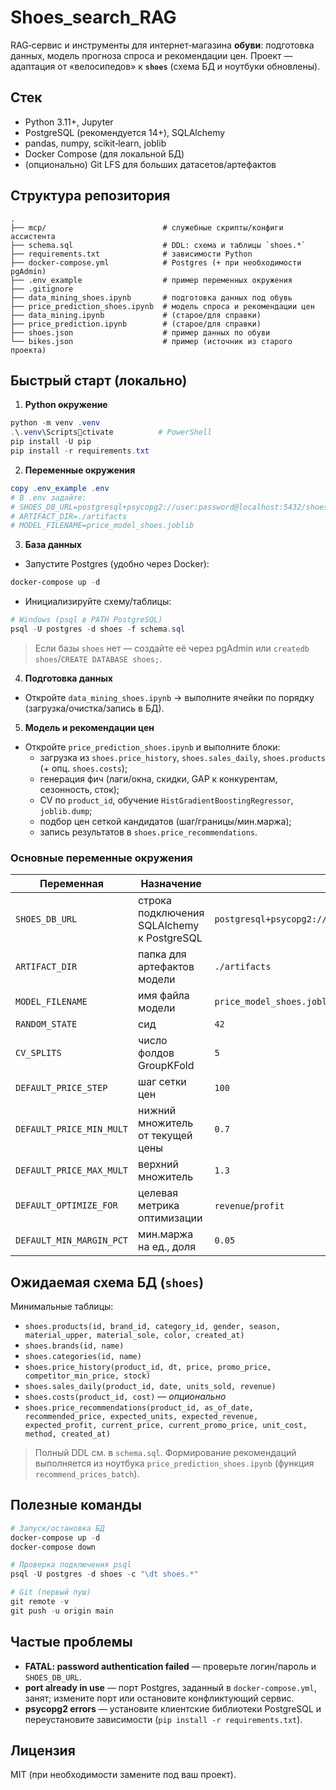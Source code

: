 # Shoes_search_RAG

RAG‑сервис и инструменты для интернет‑магазина **обуви**: подготовка данных, модель прогноза спроса и рекомендации цен. Проект — адаптация от «велосипедов» к **`shoes`** (схема БД и ноутбуки обновлены).

## Стек
- Python 3.11+, Jupyter
- PostgreSQL (рекомендуется 14+), SQLAlchemy
- pandas, numpy, scikit‑learn, joblib
- Docker Compose (для локальной БД)
- (опционально) Git LFS для больших датасетов/артефактов

## Структура репозитория
```
.
├── mcp/                          # служебные скрипты/конфиги ассистента
├── schema.sql                    # DDL: схема и таблицы `shoes.*`
├── requirements.txt              # зависимости Python
├── docker-compose.yml            # Postgres (+ при необходимости pgAdmin)
├── .env_example                  # пример переменных окружения
├── .gitignore
├── data_mining_shoes.ipynb       # подготовка данных под обувь
├── price_prediction_shoes.ipynb  # модель спроса и рекомендации цен
├── data_mining.ipynb             # (старое/для справки)
├── price_prediction.ipynb        # (старое/для справки)
├── shoes.json                    # пример данных по обуви
└── bikes.json                    # пример (источник из старого проекта)
```

## Быстрый старт (локально)

1) **Python окружение**
```powershell
python -m venv .venv
.\.venv\Scriptsctivate          # PowerShell
pip install -U pip
pip install -r requirements.txt
```

2) **Переменные окружения**
```powershell
copy .env_example .env
# В .env задайте:
# SHOES_DB_URL=postgresql+psycopg2://user:password@localhost:5432/shoes
# ARTIFACT_DIR=./artifacts
# MODEL_FILENAME=price_model_shoes.joblib
```

3) **База данных**
- Запустите Postgres (удобно через Docker):
```powershell
docker-compose up -d
```
- Инициализируйте схему/таблицы:
```powershell
# Windows (psql в PATH PostgreSQL)
psql -U postgres -d shoes -f schema.sql
```
> Если базы `shoes` нет — создайте её через pgAdmin или `createdb shoes`/`CREATE DATABASE shoes;`.

4) **Подготовка данных**
- Откройте `data_mining_shoes.ipynb` → выполните ячейки по порядку (загрузка/очистка/запись в БД).

5) **Модель и рекомендации цен**
- Откройте `price_prediction_shoes.ipynb` и выполните блоки:
  - загрузка из `shoes.price_history`, `shoes.sales_daily`, `shoes.products` (+ опц. `shoes.costs`);
  - генерация фич (лаги/окна, скидки, GAP к конкурентам, сезонность, сток);
  - CV по `product_id`, обучение `HistGradientBoostingRegressor`, `joblib.dump`;
  - подбор цен сеткой кандидатов (шаг/границы/мин.маржа);
  - запись результатов в `shoes.price_recommendations`.

### Основные переменные окружения
| Переменная | Назначение | Пример |
|---|---|---|
| `SHOES_DB_URL` | строка подключения SQLAlchemy к PostgreSQL | `postgresql+psycopg2://postgres:postgres@localhost:5432/shoes` |
| `ARTIFACT_DIR` | папка для артефактов модели | `./artifacts` |
| `MODEL_FILENAME` | имя файла модели | `price_model_shoes.joblib` |
| `RANDOM_STATE` | сид | `42` |
| `CV_SPLITS` | число фолдов GroupKFold | `5` |
| `DEFAULT_PRICE_STEP` | шаг сетки цен | `100` |
| `DEFAULT_PRICE_MIN_MULT` | нижний множитель от текущей цены | `0.7` |
| `DEFAULT_PRICE_MAX_MULT` | верхний множитель | `1.3` |
| `DEFAULT_OPTIMIZE_FOR` | целевая метрика оптимизации | `revenue`/`profit` |
| `DEFAULT_MIN_MARGIN_PCT` | мин.маржа на ед., доля | `0.05` |

## Ожидаемая схема БД (`shoes`)
Минимальные таблицы:
- `shoes.products(id, brand_id, category_id, gender, season, material_upper, material_sole, color, created_at)`  
- `shoes.brands(id, name)`  
- `shoes.categories(id, name)`  
- `shoes.price_history(product_id, dt, price, promo_price, competitor_min_price, stock)`  
- `shoes.sales_daily(product_id, date, units_sold, revenue)`  
- `shoes.costs(product_id, cost)` — *опционально*  
- `shoes.price_recommendations(product_id, as_of_date, recommended_price, expected_units, expected_revenue, expected_profit, current_price, current_promo_price, unit_cost, method, created_at)`

> Полный DDL см. в `schema.sql`. Формирование рекомендаций выполняется из ноутбука `price_prediction_shoes.ipynb` (функция `recommend_prices_batch`).

## Полезные команды
```powershell
# Запуск/остановка БД
docker-compose up -d
docker-compose down

# Проверка подключения psql
psql -U postgres -d shoes -c "\dt shoes.*"

# Git (первый пуш)
git remote -v
git push -u origin main
```

## Частые проблемы
- **FATAL: password authentication failed** — проверьте логин/пароль и `SHOES_DB_URL`.  
- **port already in use** — порт Postgres, заданный в `docker-compose.yml`, занят; измените порт или остановите конфликтующий сервис.  
- **psycopg2 errors** — установите клиентские библиотеки PostgreSQL и переустановите зависимости (`pip install -r requirements.txt`).

## Лицензия
MIT (при необходимости замените под ваш проект).
